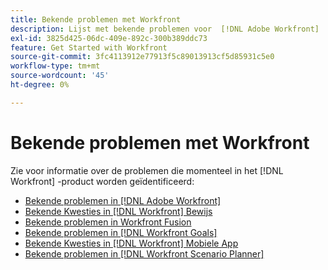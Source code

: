 ```yaml
---
title: Bekende problemen met Workfront
description: Lijst met bekende problemen voor  [!DNL Adobe Workfront]
exl-id: 3825d425-06dc-409e-892c-300b389ddc73
feature: Get Started with Workfront
source-git-commit: 3fc4113912e77913f5c89013913cf5d85931c5e0
workflow-type: tm+mt
source-wordcount: '45'
ht-degree: 0%

---
```


# Bekende problemen met Workfront

Zie voor informatie over de problemen die momenteel in het [!DNL Workfront] -product worden geïdentificeerd:

* [Bekende problemen in  [!DNL Adobe Workfront]](newworkfrontexperience.md)
* [Bekende Kwesties in  [!DNL Workfront]  Bewijs](workfrontproof.md)
* [Bekende problemen in Workfront Fusion](workfrontfusion.md)
* [Bekende problemen in  [!DNL Workfront Goals]](workfrontgoals.md)
* [Bekende Kwesties in  [!DNL Workfront]  Mobiele App](workfrontmobile.md)
* [Bekende problemen in  [!DNL Workfront Scenario Planner]](workfrontscenarioplanner.md)
